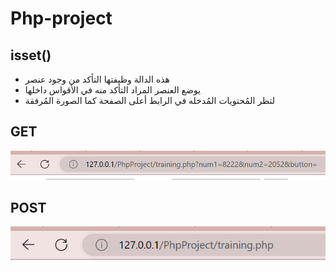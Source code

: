 # Php-project
## isset()
- هذه الدالة وظيفتها التأكد من وجود عنصر   
- يوضع العنصر المراد التأكد منه في الأقواس داخلها
- لتظر المُحتويات المُدخله في الرابط أعلى الصفحة كما الصورة المُرفقة
## GET  
![Get](img/get.PNG)

## POST
![Post](img/Post.PNG)